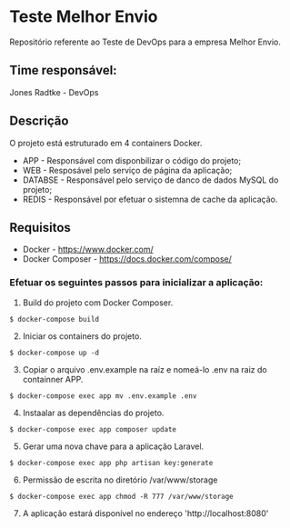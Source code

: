 # Teste Melhor Envio

Repositório referente ao Teste de DevOps para a empresa Melhor Envio.

## Time responsável:

Jones Radtke - DevOps

## Descrição

O projeto está estruturado em 4 containers Docker.

* APP - Responsável com disponbilizar o código do projeto;
* WEB - Resposável pelo serviço de página da aplicação; 
* DATABSE - Responsável pelo serviço de danco de dados MySQL do projeto;
* REDIS - Responsável por efetuar o sistemna de cache da aplicação.


## Requisitos

* Docker - https://www.docker.com/
* Docker Composer - https://docs.docker.com/compose/

### Efetuar os seguintes passos para inicializar a aplicação:

1. Build do projeto com Docker Composer.

`$ docker-compose build`

2. Iniciar os containers do projeto.

`$ docker-compose up -d`

3. Copiar o arquivo .env.example na raíz e nomeá-lo .env na raiz do containner APP.

`$ docker-compose exec app mv .env.example .env`

4. Instaalar as dependências do projeto.

`$ docker-compose exec app composer update`

5. Gerar uma nova chave para a aplicação Laravel.

`$ docker-compose exec app php artisan key:generate `

6. Permissão de escrita no diretório /var/www/storage

`$ docker-compose exec app chmod -R 777 /var/www/storage`

7. A aplicação estará disponível no endereço 'http://localhost:8080'

